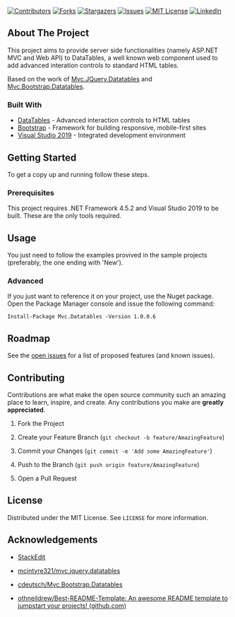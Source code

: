 [![Contributors][contributors-shield]][contributors-url]
[![Forks][forks-shield]][forks-url]
[![Stargazers][stars-shield]][stars-url]
[![Issues][issues-shield]][issues-url]
[![MIT License][license-shield]][license-url]
[![LinkedIn][linkedin-shield]][linkedin-url]

## About The Project

This project aims to provide server side functionalities (namely ASP.NET MVC and Web API) to DataTables, a well known web component used to add advanced interation controls to standard HTML tables.

Based on the work of [Mvc.JQuery.Datatables](https://github.com/mcintyre321/mvc.jquery.datatables) and [Mvc.Bootstrap.Datatables](https://github.com/cdeutsch/Mvc.Bootstrap.Datatables).

### Built With

* [DataTables](https://datatables.net/) - Advanced interaction controls to HTML tables
* [Bootstrap](https://getbootstrap.com/) - Framework for building responsive, mobile-first sites
* [Visual Studio 2019](https://visualstudio.microsoft.com/pt-br/vs/) - Integrated development environment
 
## Getting Started

To get a copy up and running follow these steps.

### Prerequisites

This project requires .NET Framework 4.5.2 and Visual Studio 2019 to be built. These are the only tools required.

## Usage

You just need to follow the examples provived in the sample projects (preferably, the one ending with 'New'). 

### Advanced

If you just want to reference it on your project, use the Nuget package. Open the Package Manager console and issue the following command:

```
Install-Package Mvc.Datatables -Version 1.0.0.6
```

## Roadmap

See the [open issues](https://github.com/offspringer/mvc-datatables/issues) for a list of proposed features (and known issues).

## Contributing

Contributions are what make the open source community such an amazing place to learn, inspire, and create. Any contributions you make are **greatly appreciated**.

1. Fork the Project

2. Create your Feature Branch (`git checkout -b feature/AmazingFeature`)

3. Commit your Changes (`git commit -m 'Add some AmazingFeature'`)

4. Push to the Branch (`git push origin feature/AmazingFeature`)

5. Open a Pull Request
 
## License

Distributed under the MIT License. See `LICENSE` for more information.

## Acknowledgements

* [StackEdit](https://stackedit.io)

* [mcintyre321/mvc.jquery.datatables](https://github.com/mcintyre321/mvc.jquery.datatables)

* [cdeutsch/Mvc.Bootstrap.Datatables](https://github.com/cdeutsch/Mvc.Bootstrap.Datatables)

* [othneildrew/Best-README-Template: An awesome README template to jumpstart your projects! (github.com)](https://github.com/othneildrew/Best-README-Template)

<!-- MARKDOWN LINKS & IMAGES -->
[contributors-shield]: https://img.shields.io/github/contributors/offspringer/mvc-datatables.svg?style=for-the-badge
[contributors-url]: https://github.com/offspringer/mvc-datatables/graphs/contributors
[forks-shield]: https://img.shields.io/github/forks/offspringer/mvc-datatables.svg?style=for-the-badge
[forks-url]: https://github.com/offspringer/mvc-datatables/network/members
[stars-shield]: https://img.shields.io/github/stars/offspringer/mvc-datatables.svg?style=for-the-badge
[stars-url]: https://github.com/offspringer/mvc-datatables/stargazers
[issues-shield]: https://img.shields.io/github/issues/offspringer/mvc-datatables.svg?style=for-the-badge
[issues-url]: https://github.com/offspringer/mvc-datatables/issues
[license-shield]: https://img.shields.io/github/license/offspringer/mvc-datatables.svg?style=for-the-badge
[license-url]: https://github.com/offspringer/mvc-datatables/blob/master/LICENSE
[linkedin-shield]: https://img.shields.io/badge/-LinkedIn-black.svg?style=for-the-badge&logo=linkedin&colorB=555
[linkedin-url]: https://www.linkedin.com/in/rogertdsantos/